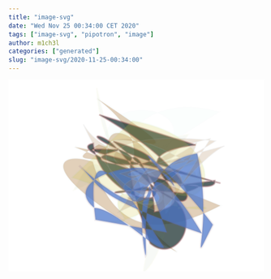 ```yaml
---
title: "image-svg"
date: "Wed Nov 25 00:34:00 CET 2020"
tags: ["image-svg", "pipotron", "image"]
author: m1ch3l
categories: ["generated"]
slug: "image-svg/2020-11-25-00:34:00"
---
```


![](image.svg)

